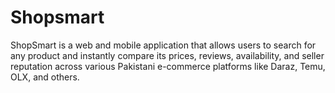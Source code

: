 # Shopsmart
ShopSmart is a web and mobile application that allows users to search for any product and instantly compare its prices, reviews, availability, and seller reputation across various Pakistani e-commerce platforms like Daraz, Temu, OLX, and others. 
